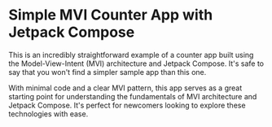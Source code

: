 # Simple MVI Counter App with Jetpack Compose

This is an incredibly straightforward example of a counter app built using the Model-View-Intent (MVI) architecture and Jetpack Compose. It's safe to say that you won't find a simpler sample app than this one. 

With minimal code and a clear MVI pattern, this app serves as a great starting point for understanding the fundamentals of MVI architecture and Jetpack Compose. It's perfect for newcomers looking to explore these technologies with ease.
